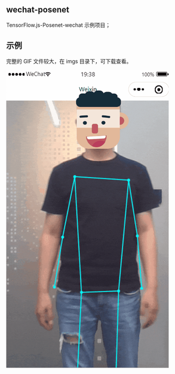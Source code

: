 ## wechat-posenet
TensorFlow.js-Posenet-wechat 示例项目；

## 示例

完整的 GIF 文件较大，在 imgs 目录下，可下载查看。

![](./imgs/shoot_01.gif)

